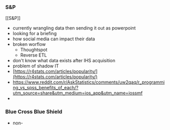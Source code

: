### S&P
[[S&P]]
- currently wrangling data then sending it out as powerpoint
- looking for a briefing
- how social media can impact their data
- broken worflow
	- Thoughtspot
	- Reverse ETL
- don't know what data exists after IHS acquisition
- problem of shadow IT
- [https://r4stats.com/articles/popularity/](https://r4stats.com/articles/popularity/)
- https://www.reddit.com/r/AskStatistics/comments/uw2qaq/r_programming_vs_spss_benefits_of_each/?utm_source=share&utm_medium=ios_app&utm_name=iossmf
- 

### Blue Cross Blue Shield
- non-